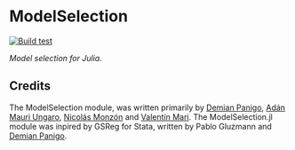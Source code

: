 # ModelSelection

[![Build test](https://github.com/ParallelGSReg/ModelSelection.jl/actions/workflows/build.yaml/badge.svg)](https://github.com/ParallelGSReg/ModelSelection.jl/actions/workflows/build.yaml)

*Model selection for Julia.*


## Credits
The ModelSelection module, was written primarily by [Demian Panigo](https://github.com/dpanigo/), [Adán Mauri Ungaro](https://github.com/adanmauri/), [Nicolás Monzón](https://github.com/nicomzn) and [Valentín Mari](https://github.com/vmari/). The ModelSelection.jl module was inpired by GSReg for Stata, written by Pablo Gluzmann and [Demian Panigo](https://github.com/dpanigo/).
